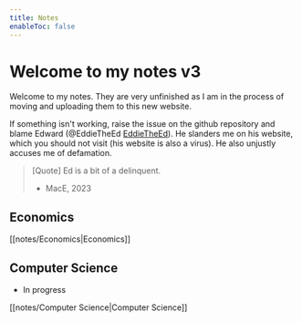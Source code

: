 ```yaml
---
title: Notes
enableToc: false
---
```

# Welcome to my notes v3
Welcome to my notes. They are very unfinished as I am in the process of moving and uploading them to this new website. 

If something isn't working, raise the issue on the github repository and blame Edward (@EddieTheEd [EddieTheEd](https://github.com/EddieTheEd)). He slanders me on his website, which you should not visit (his website is also a virus). He also unjustly accuses me  of defamation.


> [Quote]
>Ed is a bit of a delinquent.
> - MacE, 2023



## Economics
[[notes/Economics|Economics]]


## Computer Science
- In progress

[[notes/Computer Science|Computer Science]]











